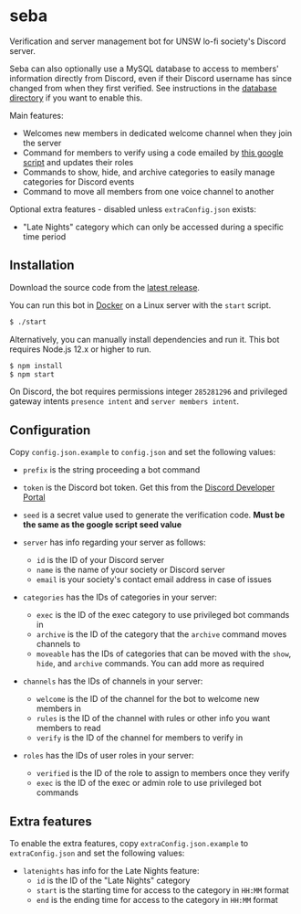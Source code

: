 # seba
Verification and server management bot for UNSW lo-fi society's Discord server.

Seba can also optionally use a MySQL database to access to members' information directly from Discord, even if their Discord username has since changed from when they first verified. See instructions in the [database directory](database) if you want to enable this.

Main features:
* Welcomes new members in dedicated welcome channel when they join the server
* Command for members to verify using a code emailed by [this google script](https://github.com/mtsev/seba-form-script) and updates their roles
* Commands to show, hide, and archive categories to easily manage categories for Discord events
* Command to move all members from one voice channel to another

Optional extra features - disabled unless `extraConfig.json` exists:
* "Late Nights" category which can only be accessed during a specific time period

## Installation
Download the source code from the [latest release](https://github.com/mtsev/seba/releases/latest).

You can run this bot in [Docker](https://docs.docker.com/get-docker/) on a Linux server with the `start` script.
```sh
$ ./start
```

Alternatively, you can manually install dependencies and run it. This bot requires Node.js 12.x or higher to run.
```sh
$ npm install
$ npm start
```

On Discord, the bot requires permissions integer `285281296` and privileged gateway intents `presence intent` and `server members intent`.

## Configuration
Copy `config.json.example` to `config.json` and set the following values:

* `prefix` is the string proceeding a bot command
* `token` is the Discord bot token. Get this from the [Discord Developer Portal](https://discordapp.com/developers/applications/)
* `seed` is a secret value used to generate the verification code. **Must be the same as the google script seed value**

* `server` has info regarding your server as follows:
    - `id` is the ID of your Discord server
    - `name` is the name of your society or Discord server
    - `email` is your society's contact email address in case of issues

* `categories` has the IDs of categories in your server:
    - `exec` is the ID of the exec category to use privileged bot commands in
    - `archive` is the ID of the category that the `archive` command moves channels to
    - `moveable` has the IDs of categories that can be moved with the `show`, `hide`, and `archive` commands. You can add more as required

* `channels` has the IDs of channels in your server:
    - `welcome` is the ID of the channel for the bot to welcome new members in
    - `rules` is the ID of the channel with rules or other info you want members to read
    - `verify` is the ID of the channel for members to verify in

* `roles` has the IDs of user roles in your server:
    - `verified` is the ID of the role to assign to members once they verify
    - `exec` is the ID of the exec or admin role to use privileged bot commands

## Extra features
To enable the extra features, copy `extraConfig.json.example` to `extraConfig.json` and set the following values:

* `latenights` has info for the Late Nights feature:
    - `id` is the ID of the "Late Nights" category
    - `start` is the starting time for access to the category in `HH:MM` format
    - `end` is the ending time for access to the category in `HH:MM` format
